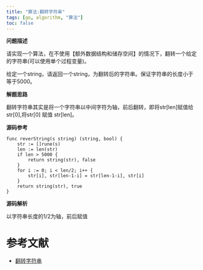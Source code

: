 ```yaml
---
title: "算法:翻转字符串"
tags: [go, algorithm, "算法"]
toc: false
---
```


**问题描述**

请实现一个算法，在不使用【额外数据结构和储存空间】的情况下，翻转一个给定的字符串(可以使用单个过程变量)。

给定一个string，请返回一个string，为翻转后的字符串。保证字符串的长度小于等于5000。

**解题思路**

翻转字符串其实是将一个字符串以中间字符为轴，前后翻转，即将str[len]赋值给str[0],将str[0] 赋值 str[len]。

**源码参考**

```
func reverString(s string) (string, bool) {
    str := []rune(s)
    len := len(str)
    if len > 5000 {
        return string(str), false
    }
    for i := 0; i < len/2; i++ {
        str[i], str[len-1-i] = str[len-1-i], str[i]
    }
    return string(str), true
}
```

**源码解析**

以字符串长度的1/2为轴，前后赋值

# 参考文献

- [翻转字符串](https://github.com/lifei6671/interview-go/blob/master/question/q003.md)
